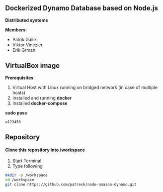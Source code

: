 
## Dockerized Dynamo Database based on Node.js

**Distributed systems**

**Members:**
- Patrik Gallik
- Viktor Vinczler
- Erik Grman


## VirtualBox image

**Prerequisites**

1. Virtual Host with Linux running on bridged network (in case of multiple hosts)
2. Installed and running **docker**
3. Installed **docker-compose**

**sudo pass**

```
a123456
```

## Repository

#### Clone this repository into /workspace

1. Start Terminal
2. Type following

```bash
mkdir -p /workspace
cd /workspace
git clone https://github.com/patresk/node-amazon-dynamo.git
```